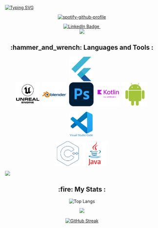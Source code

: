 


[![Typing SVG](https://readme-typing-svg.demolab.com/?lines=Hello+there+I+m+Flutter+Developer;and+I+m;Iron+Man)](https://git.io/typing-svg)  



<div   id="header" align="center">
                                                                                                                                                                                                                                
 [![spotify-github-profile](https://spotify-github-profile.vercel.app/api/view?uid=08vihqlkv9oea9q5gd3pne5mi&cover_image=true&theme=default&show_offline=false&background_color=ffffff&interchange=false&bar_color=53b14f&bar_color_cover=false)](https://github.com/kittinan/spotify-github-profile )
  
 </div>



<div  id="header" align="center">
  
<a href="https://www.linkedin.com/in/elif-beyza-belhan-638b891b7">
    <img src="https://img.shields.io/badge/LinkedIn-blue?style=for-the-badge&logo=linkedin&logoColor=white" alt="LinkedIn Badge" height="30" />
  <img src="https://komarev.com/ghpvc/?username=Ms-elliebb&style=flat-square&color=yellow" alt="" height="30" />
</a>
 

 </div>

<div id="header" align="center">

<img src="https://user-images.githubusercontent.com/73097560/115834477-dbab4500-a447-11eb-908a-139a6edaec5c.gif"/>



</div>



<div  id="header" align="center">
   <h2>:hammer_and_wrench: Languages and Tools : </h2>

<img src="https://github.com/devicons/devicon/blob/master/icons/flutter/flutter-original.svg" title="FLUTTER" alt="FLUTTER" width="80" height="80"/>&nbsp;  
<img src="https://github.com/devicons/devicon/blob/master/icons/unrealengine/unrealengine-original-wordmark.svg" title="UNREAL ENGINE" alt="UNREAL ENGINE" width="80" height="80"/>&nbsp;
<img src="https://github.com/devicons/devicon/blob/master/icons/blender/blender-original-wordmark.svg" title="BLENDER" alt="BLENDER" width="80" height="80"/>&nbsp;
<img src="https://github.com/devicons/devicon/blob/master/icons/photoshop/photoshop-original.svg" title="ADOBE PHOTOSHOP" alt="ADOBE PHOTOSHOP" width="80" height="80"/>&nbsp;
<img src="https://github.com/devicons/devicon/blob/master/icons/kotlin/kotlin-plain-wordmark.svg" title="KOTLİN" alt="KOTLİN" width="80" height="80"/>&nbsp;
<img src="https://github.com/devicons/devicon/blob/master/icons/android/android-original.svg" title="ANDROİD" alt="ANDROİD" width="80" height="80"/>&nbsp;

<img src="https://github.com/devicons/devicon/blob/master/icons/vscode/vscode-original-wordmark.svg" title="vscode" alt="vscode" width="80" height="80"/>&nbsp;

<img src="https://github.com/devicons/devicon/blob/master/icons/cplusplus/cplusplus-line.svg" title="cplusplus" alt="cplusplus" width="80" height="80"/>&nbsp;
        <img src="https://github.com/devicons/devicon/blob/master/icons/java/java-original-wordmark.svg" title="Java" alt="Java" width="80" height="80"/>&nbsp;
</div>
<img src="https://user-images.githubusercontent.com/73097560/115834477-dbab4500-a447-11eb-908a-139a6edaec5c.gif"/>
<div id="header" align="center">
<h2>:fire: My Stats : </h2>


![Top Langs](https://github-readme-stats.vercel.app/api/top-langs/?username=Ms-elliebb&theme=tokyonight)



<img src="https://user-images.githubusercontent.com/73097560/115834477-dbab4500-a447-11eb-908a-139a6edaec5c.gif"/>

<a href="https://git.io/streak-stats"><img src="https://github-readme-streak-stats.herokuapp.com?user=Ms-elliebb&theme=violet-dark&mode=weekly" alt="GitHub Streak" /></a>

  </div>
 
<!--
**Ms-elliebb/Ms-elliebb** is a ✨ _special_ ✨ repository because its `README.md` (this file) appears on your GitHub profile.

Here are some ideas to get you started:

- 🔭 I’m currently working on ...
- 🌱 I’m currently learning ...
- 👯 I’m looking to collaborate on ...
- 🤔 I’m looking for help with ...
- 💬 Ask me about ...
- 📫 How to reach me: ...
- 😄 Pronouns: ...
- ⚡ Fun fact: ...
-->
